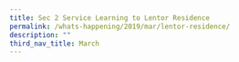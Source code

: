 ```yaml
---
title: Sec 2 Service Learning to Lentor Residence
permalink: /whats-happening/2019/mar/lentor-residence/
description: ""
third_nav_title: March
---
```

